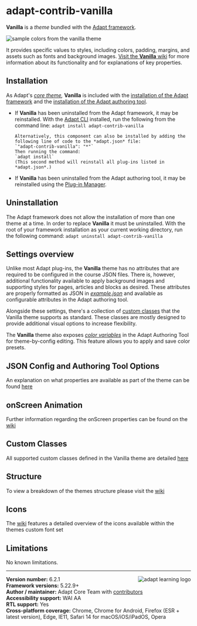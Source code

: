 # adapt-contrib-vanilla

**Vanilla** is a _theme_ bundled with the [Adapt framework](https://github.com/adaptlearning/adapt_framework).

<img src="https://github.com/adaptlearning/documentation/blob/master/04_wiki_assets/plug-ins/images/vanilla01.jpg" alt="sample colors from the vanilla theme">

It provides specific values to styles, including colors, padding, margins, and assets such as fonts and background images. [Visit the **Vanilla** wiki](https://github.com/adaptlearning/adapt-contrib-vanilla/wiki) for more information about its functionality and for explanations of key properties.

## Installation

As Adapt's _[core theme](https://github.com/adaptlearning/adapt_framework/wiki/Core-Plug-ins-in-the-Adapt-Learning-Framework#theme),_ **Vanilla** is included with the [installation of the Adapt framework](https://github.com/adaptlearning/adapt_framework/wiki/Manual-installation-of-the-Adapt-framework#installation) and the [installation of the Adapt authoring tool](https://github.com/adaptlearning/adapt_authoring/wiki/Installing-Adapt-Origin).

- If **Vanilla** has been uninstalled from the Adapt framework, it may be reinstalled.
  With the [Adapt CLI](https://github.com/adaptlearning/adapt-cli) installed, run the following from the command line:
  `adapt install adapt-contrib-vanilla`

      Alternatively, this component can also be installed by adding the following line of code to the *adapt.json* file:
      `"adapt-contrib-vanilla": "*"`
      Then running the command:
      `adapt install`
      (This second method will reinstall all plug-ins listed in *adapt.json*.)

- If **Vanilla** has been uninstalled from the Adapt authoring tool, it may be reinstalled using the [Plug-in Manager](https://github.com/adaptlearning/adapt_authoring/wiki/Plugin-Manager).

## Uninstallation

The Adapt framework does not allow the installation of more than one theme at a time. In order to replace **Vanilla** it must be uninstalled. With the root of your framework installation as your current working directory, run the following command:
`adapt uninstall adapt-contrib-vanilla`

## Settings overview

Unlike most Adapt plug-ins, the **Vanilla** theme has no attributes that are required to be configured in the course JSON files. There is, however, additional functionality available to apply background images and supporting styles for pages, articles and blocks as desired. These attributes are properly formatted as JSON in [_example.json_](https://github.com/adaptlearning/adapt-contrib-vanilla/blob/master/example.json) and available as configurable attributes in the Adapt authoring tool.

Alongside these settings, there's a collection of [custom classes](https://github.com/adaptlearning/adapt-contrib-vanilla/wiki/Custom-Classes) that the Vanilla theme supports as standard. These classes are mostly designed to provide additional visual options to increase flexibility.

The **Vanilla** theme also exposes [*color variables*](https://github.com/adaptlearning/adapt-contrib-vanilla/blob/master/less/_defaults/_colors.less) in the Adapt Authoring Tool for theme-by-config editing. This feature allows you to apply and save color presets.

## JSON Config and Authoring Tool Options

An explanation on what properties are available as part of the theme can be found [here](https://github.com/adaptlearning/adapt-contrib-vanilla/wiki/JSON-Config-and-Authoring-Tool-Options)

## onScreen Animation

Further information regarding the onScreen properties can be found on the [wiki](https://github.com/adaptlearning/adapt-contrib-vanilla/wiki/onScreen-Animation)

## Custom Classes

All supported custom classes defined in the Vanilla theme are detailed [here](https://github.com/adaptlearning/adapt-contrib-vanilla/wiki/Custom-Classes)

## Structure

To view a breakdown of the themes structure please visit the [wiki](https://github.com/adaptlearning/adapt-contrib-vanilla/wiki/Structure)

## Icons

The [wiki](https://github.com/adaptlearning/adapt-contrib-vanilla/wiki/Icons) features a detailed overview of the icons available within the themes custom font set

## Limitations

No known limitations.

---

**Version number:** 6.2.1 <a href="https://community.adaptlearning.org/" target="_blank"><img src="https://github.com/adaptlearning/documentation/blob/master/04_wiki_assets/plug-ins/images/adapt-logo-mrgn-lft.jpg" alt="adapt learning logo" align="right"></a><br>
**Framework versions:** 5.22.9+<br>
**Author / maintainer:** Adapt Core Team with [contributors](https://github.com/adaptlearning/adapt-contrib-vanilla/graphs/contributors)<br>
**Accessibility support:** WAI AA<br>
**RTL support:** Yes<br>
**Cross-platform coverage:** Chrome, Chrome for Android, Firefox (ESR + latest version), Edge, IE11, Safari 14 for macOS/iOS/iPadOS, Opera<br>
